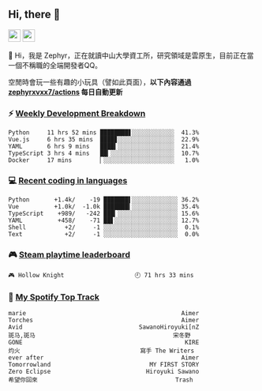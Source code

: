 <!--
**zephyrxvxx7/zephyrxvxx7** is a ✨ _special_ ✨ repository because its `README.md` (this file) appears on your GitHub profile.

Here are some ideas to get you started:

- 🔭 I’m currently working on ...
- 🌱 I’m currently learning ...
- 👯 I’m looking to collaborate on ...
- 🤔 I’m looking for help with ...
- 💬 Ask me about ...
- 📫 How to reach me: ...
- 😄 Pronouns: ...
- ⚡ Fun fact: ...
-->

## Hi, there 👋

<a href="https://www.instagram.com/zephyrxvxx7/"><img src="https://img.shields.io/badge/instagram-3f729b?&style=for-the-badge&logo=instagram&logoColor=white" height=25></a>
<a href="https://zephyrxvxx7.me/"><img src="https://img.shields.io/badge/blog-gray?&style=for-the-badge&logo=hexo&logoColor=white" height=25></a>

👋 Hi，我是 Zephyr，正在就讀中山大學資工所，研究領域是雲原生，目前正在當一個不稱職的全端開發者QQ。

空閒時會玩一些有趣的小玩具（譬如此頁面），**以下內容通過 [zephyrxvxx7/actions](https://github.com/zephyrxvxx7/zephyrxvxx7/actions) 每日自動更新**

### ⚡ [Weekly Development Breakdown](https://gist.github.com/zephyrxvxx7/ee1787313f0772b51494d051b5edde7f)

<!-- code_time start -->

```text
Python     11 hrs 52 mins ████████▋░░░░░░░░░░░░  41.3%
Vue.js     6 hrs 35 mins  ████▊░░░░░░░░░░░░░░░░  22.9%
YAML       6 hrs 9 mins   ████▍░░░░░░░░░░░░░░░░  21.4%
TypeScript 3 hrs 4 mins   ██▎░░░░░░░░░░░░░░░░░░  10.7%
Docker     17 mins        ▏░░░░░░░░░░░░░░░░░░░░   1.0%
```

<!-- code_time end -->

### 💻 [Recent coding in languages](https://gist.github.com/zephyrxvxx7/08c5ff0fead26978490fef5d749f43ea)

<!-- code_diff start -->

```text
Python       +1.4k/    -19 ███████▌░░░░░░░░░░░░░ 36.2%
Vue          +1.0k/  -1.0k ███████▍░░░░░░░░░░░░░ 35.4%
TypeScript    +989/   -242 ███▎░░░░░░░░░░░░░░░░░ 15.6%
YAML          +458/    -71 ██▋░░░░░░░░░░░░░░░░░░ 12.7%
Shell           +2/     -1 ░░░░░░░░░░░░░░░░░░░░░  0.1%
Text            +2/     -1 ░░░░░░░░░░░░░░░░░░░░░  0.0%
```

<!-- code_diff end -->

### 🎮 [Steam playtime leaderboard](https://gist.github.com/zephyrxvxx7/f77b8978877f959b69d84723c43a4a64)

<!-- steam_time start -->

```text
🎮 Hollow Knight                    🕘 71 hrs 33 mins
```

<!-- steam_time end -->

### 🎵 [My Spotify Top Track](https://gist.github.com/zephyrxvxx7/fe159fde5ec9ebea27e03dd63a71e78f)

<!-- spotify_track start -->

```text
marie                                            Aimer
Torches                                          Aimer
Avid                                 SawanoHiroyuki[nZ
斑马,斑马                                       宋冬野
GONE                                              KIRE
灼火                                  寫手 The Writers
ever after                                       Aimer
Tomorrowland                            MY FIRST STORY
Zero Eclipse                           Hiroyuki Sawano
希望你回來                                       Trash
```

<!-- spotify_track end -->
